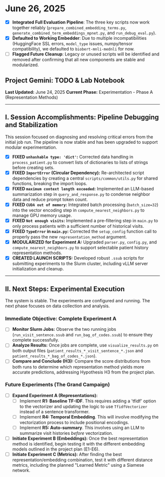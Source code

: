 # June 26, 2025

- [x] **Integrated Full Evaluation Pipeline**: The three key scripts now work together reliably (`prepare_combined_embedding_terms.py`, `generate_combined_term_embeddings_mpnet.py`, and `run_debug_eval.py`).
- [x] **Defaulted to Working Embedder**: Due to multiple incompatibilities (HuggingFace SSL errors, `model_type` issues, numpy/tensor compatibility), we defaulted to `biobert-mnli-mednli` for now.
- [ ] **Flagged Future Cleanup**: Legacy or unused scripts will be identified and removed after confirming that all new components are stable and modularized.

## Project Gemini: TODO & Lab Notebook

**Last Updated:** June 24, 2025
**Current Phase:** Experimentation - Phase A (Representation Methods)

---

## I. Session Accomplishments: Pipeline Debugging and Stabilization

This session focused on diagnosing and resolving critical errors from the initial job run. The pipeline is now stable and has been upgraded to support modular experimentation.

- [x] **FIXED `unhashable type: 'dict'`:** Corrected data handling in `process_patient.py` to convert lists of dictionaries to lists of strings before creating sets.
- [x] **FIXED `ImportError` (Circular Dependency):** Re-architected script dependencies by creating a central `scripts/common/utils.py` for shared functions, breaking the import loops.
- [x] **FIXED `maximum context length exceeded`:** Implemented an LLM-based summarization step in `query_and_response.py` to condense neighbor data and reduce prompt token count.
- [x] **FIXED `CUDA out of memory`:** Integrated batch processing (`batch_size=32`) into the vector encoding step in `compute_nearest_neighbors.py` to manage GPU memory usage.
- [x] **FIXED `Not enough visits`:** Implemented a pre-filtering step in `main.py` to only process patients with a sufficient number of historical visits.
- [x] **FIXED `TypeError` in `main.py`:** Corrected the `setup_config` function call to properly pass the new `representation_method` argument.
- [x] **MODULARIZED for Experiment A:** Upgraded `parser.py`, `config.py`, and `compute_nearest_neighbors.py` to support selectable patient history representation methods.
- [x] **CREATED LAUNCH SCRIPTS:** Developed robust `.ssub` scripts for submitting experiments to the Slurm cluster, including vLLM server initialization and cleanup.

---

## II. Next Steps: Experimental Execution

The system is stable. The experiments are configured and running. The next phase focuses on data collection and analysis.

### Immediate Objective: Complete Experiment A

- [ ] **Monitor Slurm Jobs:** Observe the two running jobs (`run_visit_sentence.ssub` and `run_bag_of_codes.ssub`) to ensure they complete successfully.
- [ ] **Analyze Results:** Once jobs are complete, use `visualize_results.py` on both output files (`patient_results_*_visit_sentence_*.json` and `patient_results_*_bag_of_codes_*.json`).
- [ ] **Compare and Conclude (H3):** Compare the score distributions from both runs to determine which representation method yields more accurate predictions, addressing Hypothesis H3 from the project plan.

### Future Experiments (The Grand Campaign)

- [ ] **Expand Experiment A (Representations):**
  - [ ] Implement **R1: Baseline TF-IDF**. This requires adding a 'tfidf' option to the vectorizer and updating the logic to use `TfidfVectorizer` instead of a sentence transformer.
  - [ ] Implement **R4: Temporal Embedding**. This will involve modifying the vectorization process to include positional encodings.
  - [ ] Implement **R5: Auto-summary**. This involves using an LLM to summarize visit histories *before* vectorization.
- [ ] **Initiate Experiment B (Embeddings):** Once the best representation method is identified, begin testing it with the different embedding models outlined in the project plan (E1-E6).
- [ ] **Initiate Experiment C (Metrics):** After finding the best representation/embedding combination, test it with different distance metrics, including the planned "Learned Metric" using a Siamese network.
